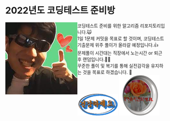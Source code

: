 # 2022년도 코딩테스트 준비방

<img align='left' src='https://github.com/haruu19/algoin2022/blob/main/image/thumbsUp.jpg'>
코딩테스트 준비를 위한 알고리즘 리포지토리입니다.🙀<br/>
1일 1문제 커밋을 목표로 할 것이며, 코딩테스트 기출문제 위주 풀이가 올라갈 예정입니다.👍<br/>
문제풀이 시간대는 직장에서 노는시간 or 퇴근 후 랜덤입니다.🐱‍👤<br/>
꾸준한 풀이 및 복기를 통해 실전감각을 유지하는 것을 목표로 하겠습니다. 🔰<br/>
<img width="25%" src='https://github.com/haruu19/algoin2022/blob/main/image/beHealthy.gif'>
<img width="25%" src='https://github.com/haruu19/algoin2022/blob/main/image/joyfulTime.gif'>
